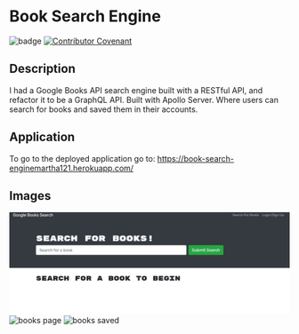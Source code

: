 # Book Search Engine
 ![badge](https://img.shields.io/badge/license-MIT-blue) [![Contributor Covenant](https://img.shields.io/badge/Contributor%20Covenant-v2.0%20adopted-ff69b4.svg)](code_of_conduct.md)

 ## Description 

  I had a Google Books API search engine built with a RESTful API, and refactor it to be a GraphQL API. Built with Apollo Server.
  Where users can search for books and saved them in their accounts.

  ## Application
   To go to the deployed application go to: https://book-search-enginemartha121.herokuapp.com/

  ## Images

  ![main page](./client/public/assets/images/book-search1.jpg)
  ![books page](./client/public/assets/images/book-search2.jpg)
  ![books saved](./client/public/assets/images/book-search3.jpg)
  
  
